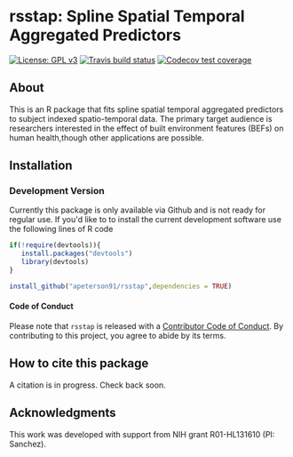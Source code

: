 # rsstap: Spline Spatial Temporal Aggregated Predictors
<!-- badges: start -->
[![License: GPL v3](https://img.shields.io/badge/License-GPL%20v3-blue.svg)](https://www.gnu.org/licenses/gpl-3.0)
[![Travis build status](https://travis-ci.org/apeterson91/bbnet.svg?branch=master)](https://travis-ci.org/apeterson91/bbnet)
[![Codecov test coverage](https://codecov.io/gh/apeterson91/bbnet/branch/master/graph/badge.svg)](https://codecov.io/gh/apeterson91/bbnet?branch=master)
<!-- badges: end -->

## About

This is an R package that fits spline spatial temporal aggregated predictors to subject indexed spatio-temporal data.
The primary target audience is researchers interested in the effect of built environment features (BEFs) on human health,though other applications are possible.

## Installation

### Development Version

 Currently this package is only available via Github and is not ready for regular use. If you'd like to to install the current development software use the following 
 lines of R code

 ```r
 if(!require(devtools)){
	install.packages("devtools")
	library(devtools)
 }

install_github("apeterson91/rsstap",dependencies = TRUE)
 ```


#### Code of Conduct

Please note that `rsstap` is released with a [Contributor Code of Conduct](https://www.contributor-covenant.org/). By contributing to this project, you agree to abide by its terms.


## How to cite this package

 A citation is in progress. Check back soon.

## Acknowledgments

This work was developed with support from NIH grant R01-HL131610 (PI: Sanchez).


